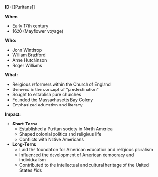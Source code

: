 **ID:** [[Puritans]]

**When:**

* Early 17th century
* 1620 (Mayflower voyage)

**Who:**

* John Winthrop
* William Bradford
* Anne Hutchinson
* Roger Williams

**What:**

* Religious reformers within the Church of England
* Believed in the concept of "predestination"
* Sought to establish pure churches
* Founded the Massachusetts Bay Colony
* Emphasized education and literacy

**Impact:**

* **Short-Term:**
    * Established a Puritan society in North America
    * Shaped colonial politics and religious life
    * Conflicts with Native Americans
* **Long-Term:**
    * Laid the foundation for American education and religious pluralism
    * Influenced the development of American democracy and individualism
    * Contributed to the intellectual and cultural heritage of the United States
#ids